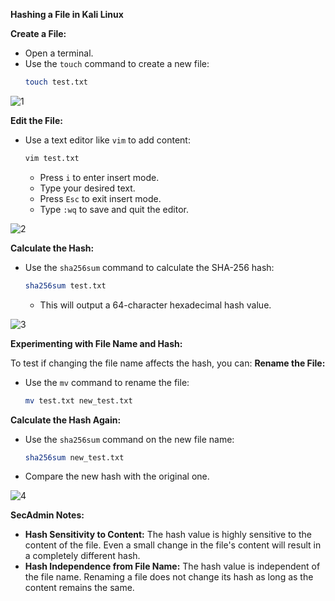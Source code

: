 **Hashing a File in Kali Linux**

**Create a File:**
   * Open a terminal.
   * Use the `touch` command to create a new file:
     ```bash
     touch test.txt
     ```
![1](https://github.com/user-attachments/assets/8142c32a-f7c8-4150-bcf7-b3334af91595)

**Edit the File:**
   * Use a text editor like `vim` to add content:
     ```bash
     vim test.txt
     ```
     * Press `i` to enter insert mode.
     * Type your desired text.
     * Press `Esc` to exit insert mode.
     * Type `:wq` to save and quit the editor.

![2](https://github.com/user-attachments/assets/1000f458-147c-4812-b8fd-8b75de52d679)

**Calculate the Hash:**
   * Use the `sha256sum` command to calculate the SHA-256 hash:
     ```bash
     sha256sum test.txt
     ```
     * This will output a 64-character hexadecimal hash value.

![3](https://github.com/user-attachments/assets/e71aff23-687b-4570-b208-06fd5b96f1fa)

**Experimenting with File Name and Hash:**

To test if changing the file name affects the hash, you can:
**Rename the File:**
   * Use the `mv` command to rename the file:
     ```bash
     mv test.txt new_test.txt
     ```
**Calculate the Hash Again:**
   * Use the `sha256sum` command on the new file name:
     ```bash
     sha256sum new_test.txt
     ```
   * Compare the new hash with the original one.

![4](https://github.com/user-attachments/assets/398ecc6b-e788-46d6-90f5-0865d4b629e1)

**SecAdmin Notes:**

* **Hash Sensitivity to Content:** The hash value is highly sensitive to the content of the file. Even a small change in the file's content will result in a completely different hash.
* **Hash Independence from File Name:** The hash value is independent of the file name. Renaming a file does not change its hash as long as the content remains the same.

